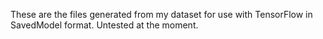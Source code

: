 These are the files generated from my dataset for use with TensorFlow in SavedModel format. Untested at the moment.
